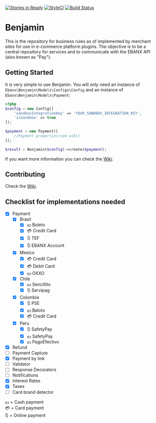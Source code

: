 [![Stories in Ready](https://badge.waffle.io/ebanx/benjamin.svg?label=ready&title=Ready)](http://waffle.io/ebanx/benjamin)
[![StyleCI](https://styleci.io/repos/89406660/shield?branch=master)](https://styleci.io/repos/89406660)
[![Build Status](https://travis-ci.org/ebanx/benjamin.svg?branch=master)](https://travis-ci.org/ebanx/benjamin)

# Benjamin

This is the repository for business rules as of implemented by merchant sites for use in e-commerce platform plugins.
The objective is to be a central repository for services and to communicate with the EBANX API (also known as "Pay").

## Getting Started

It is very simple to use Benjamin. You will only need an instance of `Ebanx\Benjamin\Models\Configs\Config` and an instance of `Ebanx\Benjamin\Models\Payment`:

```php
<?php
$config = new Config([
    'sandboxIntegrationKey' => 'YOUR_SANDBOX_INTEGRATION_KEY',
    'isSandbox' => true
]);

$payment = new Payment([
    //Payment properties(see wiki)
]);

$result = Benjamin($config)->create($payment);
```

If you want more information you can check the [Wiki](https://github.com/ebanx/benjamin/wiki/Using-Benjamin).

## Contributing

Check the [Wiki](https://github.com/ebanx/benjamin/wiki/Contributing).

## Checklist for implementations needed

- [X] Payment
	- [X] Brasil
		- [X] :dollar: Boleto
		- [X] :credit_card: Credit Card
		- [X] :arrows_clockwise: TEF
		- [X] :arrows_clockwise: EBANX Account
	- [X] Mexico
		- [X] :credit_card: Credit Card
		- [X] :credit_card: Debit Card
		- [X] :dollar: OXXO
	- [X] Chile
		- [X] :dollar: Sencillito
		- [X] :arrows_clockwise: Servipag
	- [X] Colombia
		- [X] :arrows_clockwise: PSE
		- [X] :dollar: Baloto
		- [X] :credit_card: Credit Card
	- [X] Peru
		- [X] :arrows_clockwise: SafetyPay
		- [X] :dollar: SafetyPay
		- [X] :dollar: PagoEfectivo
- [X] Refund
- [ ] Payment Capture
- [X] Payment by link
- [ ] Validator
- [ ] Response Decorators
- [ ] Notifications
- [X] Interest Rates
- [X] Taxes
- [ ] Card brand detector

:dollar: = Cash payment  
:credit_card: = Card payment  
:arrows_clockwise: = Online payment  

